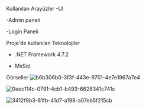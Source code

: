 Kullanılan Arayüzler
-UI

-Admin paneli

-Login Paneli

Proje'de kullanılan Teknolojiler
- .NET Framework 4.7.2

- MsSql
  
Görseller
![b6b306b0-3f3f-443e-9701-4e7e1967a7e4](https://github.com/Aleyna06/Casgem_Portfolio/assets/77541289/001b8be5-64ce-49ed-b337-a52d9f288ffb)

![0eec114c-0791-4cb1-b493-6628341c741c](https://github.com/Aleyna06/Casgem_Portfolio/assets/77541289/9937924a-d6c1-4856-b349-5c5306ecd5e0)


![3412f9b3-81fb-41d7-a198-a07eb5f215cb](https://github.com/Aleyna06/Casgem_Portfolio/assets/77541289/642335f8-fb26-42cb-91ec-5d693c845d13)
